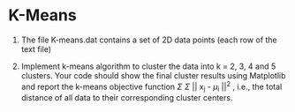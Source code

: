 # K-Means

1. The file K-means.dat contains a set of 2D data points (each row of the text file)

2. Implement k-means algorithm to cluster the data into k = 2, 3, 4 and 5 clusters. Your code should show the final cluster results using Matplotlib and report the k-means objective function $\Sigma$ $\Sigma$ || x<sub>j</sub> - $\mu$<sub>i</sub> ||<sup>2</sup> , i.e., the total distance of all data to their corresponding cluster centers.
